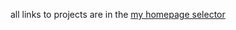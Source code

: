 all links to projects are in the <a href="omgwer.github.io/ispring_learn/"> my homepage selector</a>
